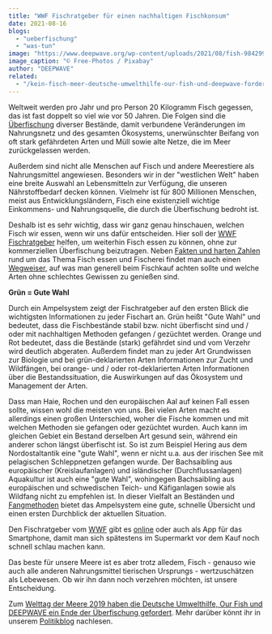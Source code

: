```yaml
---
title: "WWF Fischratgeber für einen nachhaltigen Fischkonsum"
date: 2021-08-16
blogs: 
  - "ueberfischung"
  - "was-tun"
image: "https://www.deepwave.org/wp-content/uploads/2021/08/fish-984299_1920.jpg"
image_caption: "© Free-Photos / Pixabay"
author: "DEEPWAVE"
related: 
  - "/kein-fisch-meer-deutsche-umwelthilfe-our-fish-und-deepwave-fordern-ein-ende-der-ueberfischung-zum-welttag-der-meere/"
---
```


Weltweit werden pro Jahr und pro Person 20 Kilogramm Fisch gegessen, das ist fast doppelt so viel wie vor 50 Jahren. Die Folgen sind die [Überfischung](https://www.deepwave.org/die-ozeane/ueberfischung/) diverser Bestände, damit verbundene Veränderungen im Nahrungsnetz und des gesamten Ökosystems, unerwünschter Beifang von oft stark gefährdeten Arten und Müll sowie alte Netze, die im Meer zurückgelassen werden.

Außerdem sind nicht alle Menschen auf Fisch und andere Meerestiere als Nahrungsmittel angewiesen. Besonders wir in der "westlichen Welt" haben eine breite Auswahl an Lebensmitteln zur Verfügung, die unseren Nährstoffbedarf decken können. Vielmehr ist für 800 Millionen Menschen, meist aus Entwicklungsländern, Fisch eine existenziell wichtige Einkommens- und Nahrungsquelle, die durch die Überfischung bedroht ist.

Deshalb ist es sehr wichtig, dass wir ganz genau hinschauen, welchen Fisch wir essen, wenn wir uns dafür entscheiden. Hier soll der [WWF Fischratgeber](https://fischratgeber.wwf.de/) helfen, um weiterhin Fisch essen zu können, ohne zur kommerziellen Überfischung beizutragen. Neben [Fakten und harten Zahlen](https://fischratgeber.wwf.de/hard-facts/) rund um das Thema Fisch essen und Fischerei findet man auch einen [Wegweiser,](https://fischratgeber.wwf.de/kaufempfehlungen/) auf was man generell beim Fischkauf achten sollte und welche Arten ohne schlechtes Gewissen zu genießen sind.

**Grün = Gute Wahl**

Durch ein Ampelsystem zeigt der Fischratgeber auf den ersten Blick die wichtigsten Informationen zu jeder Fischart an. Grün heißt "Gute Wahl" und bedeutet, dass die Fischbestände stabil bzw. nicht überfischt sind und / oder mit nachhaltigen Methoden gefangen / gezüchtet werden. Orange und Rot bedeutet, dass die Bestände (stark) gefährdet sind und vom Verzehr wird deutlich abgeraten. Außerdem findet man zu jeder Art Grundwissen zur Biologie und bei grün-deklarierten Arten Informationen zur Zucht und Wildfängen, bei orange- und / oder rot-deklarierten Arten Informationen über die Bestandssituation, die Auswirkungen auf das Ökosystem und Management der Arten.

Dass man Haie, Rochen und den europäischen Aal auf keinen Fall essen sollte, wissen wohl die meisten von uns. Bei vielen Arten macht es allerdings einen großen Unterschied, woher die Fische kommen und mit welchen Methoden sie gefangen oder gezüchtet wurden. Auch kann im gleichen Gebiet ein Bestand derselben Art gesund sein, während ein anderer schon längst überfischt ist. So ist zum Beispiel Hering aus dem Nordostaltantik eine "gute Wahl", wenn er nicht u.a. aus der irischen See mit pelagischen Schleppnetzen gefangen wurde. Der Bachsaibling aus europäischer (Kreislaufanlagen) und isländischer (Durchflussanlagen) Aquakultur ist auch eine "gute Wahl", wohingegen Bachsaibling aus europäischen und schwedischen Teich- und Käfiganlagen sowie als Wildfang nicht zu empfehlen ist. In dieser Vielfalt an Beständen und [Fangmethoden](https://www.wwf.de/themen-projekte/meere-kuesten/fischerei/ueberfischung/fischereimethoden) bietet das Ampelsystem eine gute, schnelle Übersicht und einen ersten Durchblick der aktuellen Situation.

Den Fischratgeber vom [WWF](https://www.wwf.de/) gibt es [online](https://fischratgeber.wwf.de/) oder auch als App für das Smartphone, damit man sich spätestens im Supermarkt vor dem Kauf noch schnell schlau machen kann.

Das beste für unsere Meere ist es aber trotz alledem, Fisch - genauso wie auch alle anderen Nahrungsmittel tierischen Ursprungs - wertzuschätzen als Lebewesen. Ob wir ihn dann noch verzehren möchten, ist unsere Entscheidung.

Zum [Welttag der Meere 2019 haben die Deutsche Umwelthilfe, Our Fish und DEEPWAVE ein Ende der Überfischung gefordert](https://www.deepwave.org/kein-fisch-meer-deutsche-umwelthilfe-our-fish-und-deepwave-fordern-ein-ende-der-ueberfischung-zum-welttag-der-meere/). Mehr darüber könnt ihr in unserem [Politikblog](https://www.deepwave.org/blogs/politik/) nachlesen.
